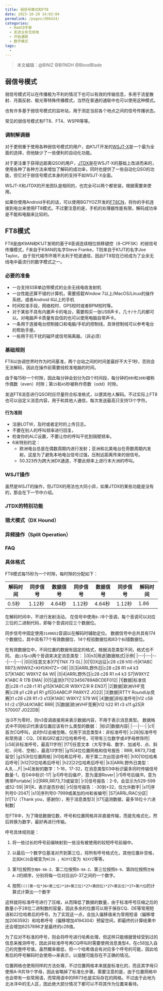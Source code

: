 ```yaml
---
title: 弱信号模式和FT8
date: 2023-10-20 14:03:04
permalink: /pages/d96424/
categories:
  - HamCQ手册
  - 走进业余无线电
  - 开始通联
  - 数字模式
tags:
  - 
---
```

> 本文编辑：@BINIZ @BI1NDH @BloodBlade

## 弱信号模式

弱信号模式可以在传播极为不利的情况下也可以有效的传输信息，多用于流星散射、月面反射、极光等特殊传播模式，当然在普通的通联中也可以使用这种模式。

也有许多基于弱信号模式的监听站，用于测定当前各个地点之间的信号传播状态。

常见的弱信号模式有FT8、FT4、WSPR等等。

### 调制解调器

对于更侧重于使用各种弱信号模式的用户，由K1JT开发的[WSJT-X](https://wsjt.sourceforge.io/wsjtx.html)是一个最为全面的选择，但他缺少了一些便利的自动化功能。

对于更注重于获得远距离QSO的用户，[JTDX](https://sourceforge.net/projects/jtdx/)是在WSJT-X的基础上改进而来的，使用各种了各种方法来增加了解码的成功率，同时也提供了一些自动化QSO的功能，但它对于弱信号模式本身的的支持不如WSJT-X全面。

WSJT-X和JTDX的开发团队是相同的，也完全可以两个都安装，根据需要来使用。

如果你使用Android手机的话，可以使用BG7YOZ开发的[FT8CN](https://gitee.com/bg7yoz/ft8cn/releases)，将你的手机连接到电台来使用FT8模式。不过要注意的是，手机的处理器性能有限，解码成功率是不能和电脑来比较的。

## FT8模式

FT8是由K9AN和K1JT发明的基于8音调连续相位频移键控（8-CPFSK）的弱信号传播模式，F来自于K9AN的名字Steve Franke，T则来自于K1JT的名字Joe Taylor。
由于现代城市环境不太利于短波通信，因此FT8现在已经成为了业余无线电中最流行的数字模式之一。

### 必要的准备

* 一台支持SSB单边带模式的业余无线电收发射机
* 一台性能还算不错的计算机，需要搭载Window 7以上/MacOS/Linux的操作系统，或者Android 6以上的手机
* 时间校准手段，网络校时、GPS校时或者BPM校时等。
* 对于某些不具有内置声卡的电台，需要购买一张USB声卡，几十/十几的都可以。对电脑声卡质量有自信的也可以使用电脑自带声卡。
* 一条用于连接电台控制接口和电脑/手机的控制线，具体控制线可以参考电台的帮助手册。
* 一些用于抗干扰的磁环或信号隔离器。（非必须）

### 基础规则

FT8以协调世界时作为时间基准，两个台站之间的时间差最好不大于1秒，否则会无法解码，因此在操作前需要线校准电脑的时间。

由于每15秒一个时隙，因此每分钟会划分为四个时间段，每分钟的`0秒`和`30秒`被称作偶数（even）时隙；第`15`和`45`秒被称作奇数（odd）时隙。

发送FT8消息进行QSO时应尽量符合标准格式，以便其他人解码。不过实际上FT8也可以自定义消息内容，用于和其他人通信，每次发送最高只支持13个字符。

#### 行为准则

* 注册LOTW，及时或者定时的上传日志。
* 不要在别人的呼叫频率进行回复。
* 检查你的ALC设置，不要让你的呼叫干扰到隔壁频率。
* 6米特别约定：
    * 欧洲电台总是在偶数周期内进行发射；亚洲和北美电台在奇数周期内发射。这是为了避免本地电台信号过强，压制远距离传来的弱信号。
    * 50.323作为跨大洲DX通道，不要此频率上进行本大洲的呼叫。

### WSJT操作

虽然是WSJT的操作，但JTDX的用法也大同小异，如果JTDX的某些功能是没有的，那会在下一节中介绍。

<!--

以后再补，要截图太多有点麻烦。

 -->

### JTDX的特别功能

### 猎犬模式（DX Hound）

### 异频操作（Split Operation）

### FAQ

### 具体格式

FT8模式每15秒为一个时隙，每时隙的分配如下：

|解码时间|同步信号|数据信号|同步信号|数据信号|同步信号|解码时间|
|---|---|---|---|---|---|---|
|0.5秒|1.12秒|4.64秒|1.12秒|4.64秒|1.12秒|1.86|

在解码时间中，不进行发射活动。
在信号中使用`0-7`8个音调，每个音调可以对应三位的二进制代码，即每个音调对应三个数据位。

同步信号中固定使用`3140652`音调以在解码时辅助定位。
数据信号中总共具有174个数据位，其中具有77个有效数据位、14个校验数据位和83个纠错数据位。

在有效数据位中，不同位置的数据有固定的格式，根据消息类型不同，格式也不同。
由`i3`与`n3`两个音调来决定消息类型：
|i3|n3|用途|数据格式|示例|
|---|---|---|---|---|
|0|0|任意文本|f71|TNX 73 GL|
|0|1|DX远征|c28 c28 h10 r5|K1ABC RR73;W9WXZ<KH1/KH7Z>-08|
|0|3|ARRL野外日|c28 c28 R1 n4 k3 S7|K1ABC W9XYZ 6A WI|
|0|4|ARRL野外日|c28 c28 R1 n4 k3 S7|W9XYZ K1ABC R 17B EMA|
|0|5|遥测|t71|123456789ABCDEF012|
|1|数据|标准信息|c28 r1 c28 r1 R1 g15|K1ABC/R W9XYZ/R R EN37|
|2|数据|欧洲VHF竞赛|c28 p1 c28 p1 R1 g15|G4ABC/P PA9XYZ JO22|
|3|数据|RTTY RoundUp竞赛|t1 c28 c28 R1 r3 s13|K1ABC W9XYZ 579 WI|
|4|数据|非标准呼号|h12 c58 h1 r2 c1|<W9XYZ>PJ4/K1ABC RRR|
|5|数据|欧洲VHF竞赛|h12 h22 R1 r3 s11 g25|<G4ABC><PA9XYZ>R 570007 JO22DB|

当i3不为零时，则n3音调直接用来表示数据内容，不用于表示消息类型。
数据格式中不同标识代表该位置应该有什么类型的数据：
|标识|数据内容|
|---|---|
|c1|首次CQ呼叫，此时h12会被忽略，仅用于消息类型4：非标准呼号|
|c28|标准呼号和常用语：CQ、DE和QRZ或22位哈希呼号，可带有三位数字或4字母修饰符|
|c58|非标准呼号，最高11字符|
|f71|任意文本（大写字母、数字、加减号、点、斜杠、问号、空格），最高13字符|
|g15|4位位置网格和信号报告：RRR, RR73,73或留空|
|g25|6位位置网格|
|h1|哈希后呼号，用于第二次出现该呼号|
|h10|10位哈希后呼号|
|h12|12位哈希后呼号|
|h22|22位哈希后呼号|
|k3|ARRL野外日类型：A,B,...,F|
|n4|发射的数字：1-16，17-32，在消息类型03中标识最多同时传输信号数量-1，在04中标识-17|
|p1|呼号后缀/P，意为漫游Rover|
|r1|呼号后缀/R，意为携带Portable|
|r2|RRR,RR73,73或留空|
|r3|信号报告：2-9，会显示为529-599或52-59|
|R1|R，表示是否抄收|
|r5|信号报告：-30到+32，仅允许数字|
|s11|序列号0-2047|
|s13|序列号0-7999或美加的州和省编号|
|S7|ARRL/RAC分区|
|t1|TU（Thank you，感谢你），用于消息类型3|
|t71|遥测数据，最多18位十六进制数|

在FT8中，为了降低数据位数，呼号和位置网格并非直接传输，而是先格式化，然后转换为数字，最好再进行传输。

呼号具体规则是：

1. 将一些过长的呼号前缀映射到一些没有被使用的较短呼号前缀中。

2. 以最后一个数字位基准对齐到第三位，将所有呼号格式化，其他位置补空格，比如`KC2G`会被变为`KC2G `，`N2XYZ`变为` N2XYZ`等等。

3. 第1位按照`空格0-9A-Z`、第二位按照`0-9A-Z`、第三位按照`0-9`、第四位按照`空格A-Z`的顺序，分别将每一位对应出0-37之间的一个数字。

4. 按照`((((第一位*36+第二位)*10+第三位)*27+第四位)*27+第五位)*27+第六位`的计算式计算出一个数字

这样就将标准呼号进行了压缩，从而降低了数据的数量，由于标准呼号压缩之后的数量小于28位二进制数的容量，因此多余的位置可以用于保存CQ、DE等常用短语和22位哈希后的呼号。为了实现这一点，会加入偏移值来为常用短语（偏移增加2063592）和哈希呼号（偏移增加4194304）预留空间，即最终的计算结果中还会增加6257896才是最终的c28值。

为了应对不标准的呼号，则会将呼号进行哈希处理，但这样只能根据曾经受到过的信息来推测呼号，因此非标准呼号再CQ呼叫时需要使用消息类型4，在c58加入自己的完整呼号值。虽然概率极低，但一个哈希值会有对应多个呼号的可能，因此哈希后的呼号解码时会使用`<>`来表示，以提醒可能存在不正确的情况。

位置网格也使用同样的方法处理，不过位置网格本来就是标准化的，而且其字母只使用A-R共18个字母，因此省略掉了标准化步骤。需要注意的是，由于位置网格中也会带有一些常用语，而常用语中的RR73也是实际存在的网格。不过由于此地为北冰洋中的无人区，因此绝大部分情况下都可以不将其作为位置来看待。
